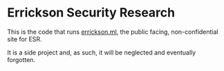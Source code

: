 # Errickson Security Research

This is the code that runs [errickson.ml](https://errickson.ml), the public facing, non-confidential site for ESR. 

It is a side project and, as such, it will be neglected and eventually forgotten. 

